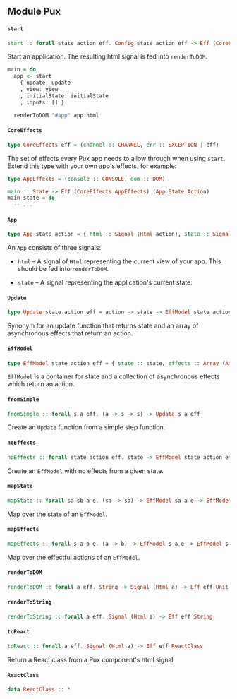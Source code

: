 ## Module Pux

#### `start`

``` purescript
start :: forall state action eff. Config state action eff -> Eff (CoreEffects eff) (App state action)
```

Start an application. The resulting html signal is fed into `renderToDOM`.

```purescript
main = do
  app <- start
    { update: update
    , view: view
    , initialState: initialState
    , inputs: [] }

  renderToDOM "#app" app.html
```

#### `CoreEffects`

``` purescript
type CoreEffects eff = (channel :: CHANNEL, err :: EXCEPTION | eff)
```

The set of effects every Pux app needs to allow through when using `start`.
Extend this type with your own app's effects, for example:

```purescript
type AppEffects = (console :: CONSOLE, dom :: DOM)

main :: State -> Eff (CoreEffects AppEffects) (App State Action)
main state = do
  -- ...
```

#### `App`

``` purescript
type App state action = { html :: Signal (Html action), state :: Signal state }
```

An `App` consists of three signals:

* `html` – A signal of `Html` representing the current view of your
  app. This should be fed into `renderToDOM`.

* `state` – A signal representing the application's current state.

#### `Update`

``` purescript
type Update state action eff = action -> state -> EffModel state action eff
```

Synonym for an update function that returns state and an array of
asynchronous effects that return an action.

#### `EffModel`

``` purescript
type EffModel state action eff = { state :: state, effects :: Array (Aff (channel :: CHANNEL | eff) action) }
```

`EffModel` is a container for state and a collection of asynchronous
effects which return an action.

#### `fromSimple`

``` purescript
fromSimple :: forall s a eff. (a -> s -> s) -> Update s a eff
```

Create an `Update` function from a simple step function.

#### `noEffects`

``` purescript
noEffects :: forall state action eff. state -> EffModel state action eff
```

Create an `EffModel` with no effects from a given state.

#### `mapState`

``` purescript
mapState :: forall sa sb a e. (sa -> sb) -> EffModel sa a e -> EffModel sb a e
```

Map over the state of an `EffModel`.

#### `mapEffects`

``` purescript
mapEffects :: forall s a b e. (a -> b) -> EffModel s a e -> EffModel s b e
```

Map over the effectful actions of an `EffModel`.

#### `renderToDOM`

``` purescript
renderToDOM :: forall a eff. String -> Signal (Html a) -> Eff eff Unit
```

#### `renderToString`

``` purescript
renderToString :: forall a eff. Signal (Html a) -> Eff eff String
```

#### `toReact`

``` purescript
toReact :: forall a eff. Signal (Html a) -> Eff eff ReactClass
```

Return a React class from a Pux component's html signal.

#### `ReactClass`

``` purescript
data ReactClass :: *
```


